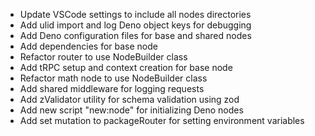 ---
---

- Update VSCode settings to include all nodes directories
- Add ulid import and log Deno object keys for debugging
- Add Deno configuration files for base and shared nodes
- Add dependencies for base node
- Refactor router to use NodeBuilder class
- Add tRPC setup and context creation for base node
- Refactor math node to use NodeBuilder class
- Add shared middleware for logging requests
- Add zValidator utility for schema validation using zod
- Add new script "new:node" for initializing Deno nodes
- Add set mutation to packageRouter for setting environment variables
